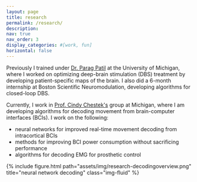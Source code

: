 ```yaml
---
layout: page
title: research
permalink: /research/
description:
nav: true
nav_order: 3
display_categories: #[work, fun]
horizontal: false
---
```


Previously I trained under <a href="https://www.neuroengineer.org/">Dr. Parag Patil</a> at the University of Michigan, where I worked on optimizing 
deep-brain stimulation (DBS) treatment by developing patient-specific maps of the brain. I also did a 6-month
internship at Boston Scientific Neuromodulation, developing algorithms for closed-loop DBS.

Currently, I work in <a href="https://chestekresearch.engin.umich.edu/">Prof. Cindy Chestek's</a> group at Michigan, 
where I am developing algorithms for decoding movement from brain-computer interfaces (BCIs).
I work on the following:
- neural networks for improved real-time movement decoding from intracortical BCIs
- methods for improving BCI power consumption without sacrificing performance
- algorithms for decoding EMG for prosthetic control

<div class="row">
    <div class="col-sm mt-3 mt-md-0">
        {% include figure.html path="assets/img/research-decodingoverview.png" title="neural network decoding" class="img-fluid" %}
    </div>
</div>
